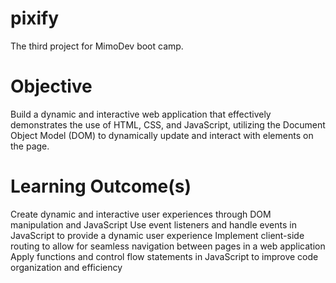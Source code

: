 # pixify
The third project for MimoDev boot camp.  

# Objective
Build a dynamic and interactive web application that effectively demonstrates the use of HTML, CSS, and JavaScript, utilizing the Document Object Model (DOM) to dynamically update and interact with elements on the page.

# Learning Outcome(s)
Create dynamic and interactive user experiences through DOM manipulation and JavaScript
Use event listeners and handle events in JavaScript to provide a dynamic user experience
Implement client-side routing to allow for seamless navigation between pages in a web application
Apply functions and control flow statements in JavaScript to improve code organization and efficiency


